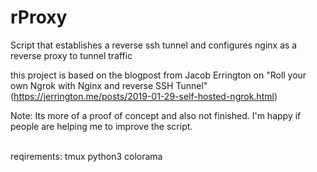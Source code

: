 # rProxy
Script that establishes a reverse ssh tunnel and configures nginx as a reverse proxy to tunnel traffic

this project is based on the blogpost from Jacob Errington on "Roll your own Ngrok with Nginx and reverse SSH Tunnel" 
(https://jerrington.me/posts/2019-01-29-self-hosted-ngrok.html)

Note: Its more of a proof of concept and also not finished. I'm happy if people are helping me to improve the script.

<br>
reqirements:
  tmux
  python3
    colorama
